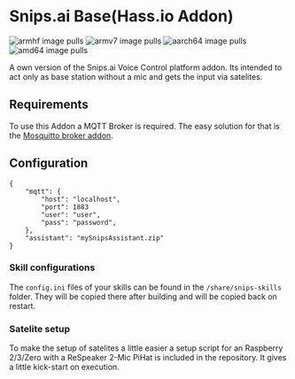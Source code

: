 # Snips.ai Base(Hass.io Addon)
![armhf image pulls](https://img.shields.io/docker/pulls/poeschl/hassio-snipsai-armhf?label=docker%20pulls%20%28armhf%29)
![armv7 image pulls](https://img.shields.io/docker/pulls/poeschl/hassio-snipsai-armv7?label=docker%20pulls%20%28armv7%29)
![aarch64 image pulls](https://img.shields.io/docker/pulls/poeschl/hassio-snipsai-aarch64?label=docker%20pulls%20%28aarch64%29)
![amd64 image pulls](https://img.shields.io/docker/pulls/poeschl/hassio-snipsai-amd64?label=docker%20pulls%20%28amd64%29)

A own version of the Snips.ai Voice Control platform addon. Its intended to act only as base station without a mic and gets the input via satelites.

## Requirements

To use this Addon a MQTT Broker is required. The easy solution for that is the [Mosquitto broker addon](https://www.home-assistant.io/addons/mosquitto/).

## Configuration

```
{
    "mqtt": {
        "host": "localhost",
        "port": 1883
        "user": "user",
        "pass": "password",
    },
    "assistant": "mySnipsAssistant.zip"
}
```

### Skill configurations

The `config.ini` files of your skills can be found in the `/share/snips-skills` folder.
They will be copied there after building and will be copied back on restart.

### Satelite setup

To make the setup of satelites a little easier a setup script for an Raspberry 2/3/Zero with a ReSpeaker 2-Mic PiHat is included in the repository.
It gives a little kick-start on execution.
